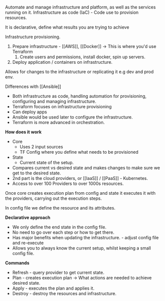 Automate and manage infrastructure and platform, as well as the services running on it. 
Infrastructure as code (IaC)  - Code use to provision resources. 

It is declarative, define what results you are trying to achieve

Infrastructure provisioning. 
1. Prepare infrastructure - [[AWS]], [[Docker]] -> This is where you'd use Terraform 
	1. Create users and permissions, install docker, spin up servers. 
2. Deploy application / containers on infrastructure. 

Allows for changes to the infrastructure or replicating it e.g dev and prod env. 

Differences with [[Ansible]]
- Both infrastructure as code, handling automation for provisioning, configuring and managing infrastructure. 
- Terraform focuses on infrastructure provisioning
- Can deploy apps
- Ansible would be used later to configure the infrastructure. 
- Terraform is more advanced in orchestration. 

**How does it work**
- Core
	- Uses 2 input sources
	- TF Config where you define what needs to be provisioned
- State
	- Current state of the setup. 
- Compares current vs desired state and makes changes to make sure we get to the desired state. 
- 2nd part is the cloud providers, or [[IaaS]] / [[PaaS]] - Kubernetes. 
- Access to over 100 Providers to over 1000s resources. 

Once core creates execution plan from config and state it executes it with the providers, carrying out the execution steps. 

In config file we define the resource and its attributes. 

**Declarative approach**
- We only define the end state in the config file. 
- No need to go over each step or how to get there. 
- Has major benefits when updating the infrastructure. - adjust config file and re-execute
- Allows you to always know the current setup, whilst keeping a small config file. 

**Commands**
- Refresh - query provider to get current state. 
- Plan - creates execution plan -> What actions are needed to achieve desired state. 
- Apply - executes the plan and applies it. 
- Destroy - destroy the resources and infrastructure.
